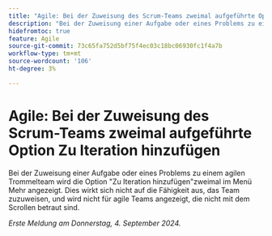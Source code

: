 ```yaml
---
title: "Agile: Bei der Zuweisung des Scrum-Teams zweimal aufgeführte Option Zu Iteration hinzufügen"
description: "Bei der Zuweisung einer Aufgabe oder eines Problems zu einem agilen Trommelteam wird die Option Zu Iteration hinzufügen zweimal im Menü Mehr angezeigt. Dies wirkt sich nicht auf die Fähigkeit aus, das Team zuzuweisen, und wird nicht für agile Teams angezeigt, die nicht mit dem Scrum arbeiten."
hidefromtoc: true
feature: Agile
source-git-commit: 73c65fa752d5bf75f4ec03c18bc06930fc1f4a7b
workflow-type: tm+mt
source-wordcount: '106'
ht-degree: 3%

---
```


# Agile: Bei der Zuweisung des Scrum-Teams zweimal aufgeführte Option Zu Iteration hinzufügen

Bei der Zuweisung einer Aufgabe oder eines Problems zu einem agilen Trommelteam wird die Option &quot;Zu Iteration hinzufügen&quot;zweimal im Menü Mehr angezeigt. Dies wirkt sich nicht auf die Fähigkeit aus, das Team zuzuweisen, und wird nicht für agile Teams angezeigt, die nicht mit dem Scrollen betraut sind.

_Erste Meldung am Donnerstag, 4. September 2024._

